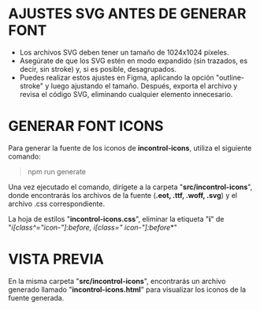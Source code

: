 # AJUSTES SVG ANTES DE GENERAR FONT
- Los archivos SVG deben tener un tamaño de 1024x1024 píxeles.
- Asegúrate de que los SVG estén en modo expandido (sin trazados, es decir, sin stroke) y, si es posible, desagrupados.
- Puedes realizar estos ajustes en Figma, aplicando la opción "outline-stroke" y luego ajustando el tamaño. Después, exporta el archivo y revisa el código SVG, eliminando cualquier elemento innecesario.

# GENERAR FONT ICONS
Para generar la fuente de los iconos de **incontrol-icons**, utiliza el siguiente comando:

> npm run generate

Una vez ejecutado el comando, dirígete a la carpeta "**src/incontrol-icons**", donde encontrarás los archivos de la fuente (**.eot, .ttf, .woff, .svg**) y el archivo .css correspondiente.

La hoja de estilos "**incontrol-icons.css**", eliminar la etiqueta "**i**" de "**i[class^="icon-"]:before, i[class*=" icon-"]:before**"

# VISTA PREVIA
En la misma carpeta "**src/incontrol-icons**", encontrarás un archivo generado llamado "**incontrol-icons.html**" para visualizar los iconos de la fuente generada.
